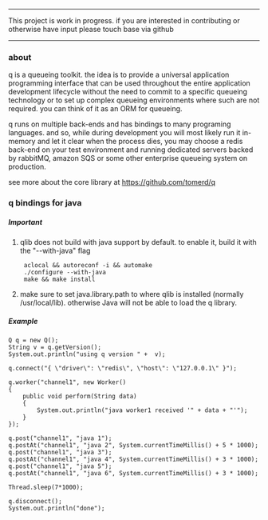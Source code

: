 ***************************************************************************************

This project is work in progress. if you are interested in contributing or otherwise have input
please touch base via github

***************************************************************************************

### about

q is a queueing toolkit. the idea is to provide a universal application programming interface that can be used throughout the entire
application development lifecycle without the need to commit to a specific queueing technology or to set up complex queueing environments 
where such are not required. you can think of it as an ORM for queueing. 

q runs on multiple back-ends and has bindings to many programing languages. and so, while during development you will most likely run it in-memory and let it clear when the process dies, you may choose a redis back-end on your test environment and running dedicated servers backed by rabbitMQ, amazon SQS or some other enterprise queueing system on production. 

see more about the core library at https://github.com/tomerd/q

### q bindings for java

##### Important


1. qlib does not build with java support by default. to enable it, build it with the "--with-java" flag

    	aclocal && autoreconf -i && automake
    	./configure --with-java
    	make && make install

2. make sure to set java.library.path to where qlib is installed (normally /usr/local/lib). otherwise Java will not be able to load the q library.

##### Example

	Q q = new Q();
    String v = q.getVersion();
    System.out.println("using q version " +  v);

    q.connect("{ \"driver\": \"redis\", \"host\": \"127.0.0.1\" }");

    q.worker("channel1", new Worker()
    {
        public void perform(String data)
        {
            System.out.println("java worker1 received '" + data + "'");
        }
    });

    q.post("channel1", "java 1");
    q.postAt("channel1", "java 2", System.currentTimeMillis() + 5 * 1000);
    q.post("channel1", "java 3");
    q.postAt("channel1", "java 4", System.currentTimeMillis() + 3 * 1000);
    q.post("channel1", "java 5");
    q.postAt("channel1", "java 6", System.currentTimeMillis() + 3 * 1000);

    Thread.sleep(7*1000);

    q.disconnect();
    System.out.println("done");
